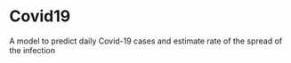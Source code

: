 # Covid19
A model to predict daily  Covid-19 cases and estimate rate of  the spread of the infection
